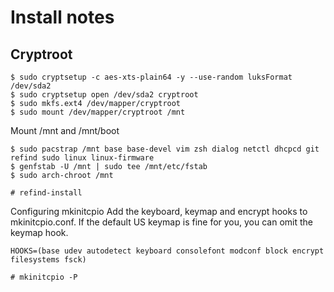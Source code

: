 Install notes
=============


## Cryptroot


```
$ sudo cryptsetup -c aes-xts-plain64 -y --use-random luksFormat /dev/sda2
$ sudo cryptsetup open /dev/sda2 cryptroot
$ sudo mkfs.ext4 /dev/mapper/cryptroot
$ sudo mount /dev/mapper/cryptroot /mnt
```

Mount /mnt and /mnt/boot

```
$ sudo pacstrap /mnt base base-devel vim zsh dialog netctl dhcpcd git refind sudo linux linux-firmware
$ genfstab -U /mnt | sudo tee /mnt/etc/fstab
$ sudo arch-chroot /mnt
```

```
# refind-install
```

Configuring mkinitcpio
Add the keyboard, keymap and encrypt hooks to mkinitcpio.conf. If the default US keymap is fine for you, you can omit the keymap hook.

```
HOOKS=(base udev autodetect keyboard consolefont modconf block encrypt filesystems fsck)
```

```
# mkinitcpio -P
```